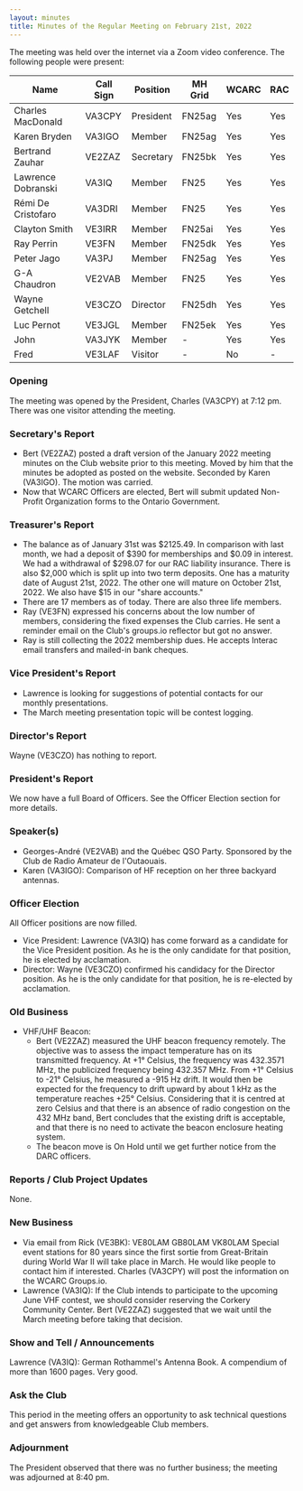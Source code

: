 ```yaml
---
layout: minutes
title: Minutes of the Regular Meeting on February 21st, 2022
---
```

The meeting was held over the internet via a Zoom video conference.
The following people were present:

| Name                   | Call Sign  | Position         | MH Grid | WCARC | RAC |
|------------------------|------------|------------------|---------|-------|-----|
| Charles MacDonald      | VA3CPY     | President        | FN25ag  | Yes   | Yes |
| Karen Bryden           | VA3IGO     | Member           | FN25ag  | Yes   | Yes |
| Bertrand Zauhar        | VE2ZAZ     | Secretary        | FN25bk  | Yes   | Yes |
| Lawrence Dobranski     | VA3IQ      | Member           | FN25    | Yes   | Yes |
| Rémi De Cristofaro     | VA3DRI     | Member           | FN25    | Yes   | Yes |    
| Clayton Smith          | VE3IRR     | Member           | FN25ai  | Yes   | Yes |
| Ray Perrin             | VE3FN      | Member           | FN25dk  | Yes   | Yes |
| Peter Jago             | VA3PJ      | Member           | FN25ag  | Yes   | Yes |
| G-A Chaudron           | VE2VAB     | Member           | FN25    | Yes   | Yes |
| Wayne Getchell         | VE3CZO     | Director         | FN25dh  | Yes   | Yes |
| Luc Pernot             | VE3JGL     | Member           | FN25ek  | Yes   | Yes |
| John                   | VA3JYK     | Member           |   -     | Yes   | Yes |          
| Fred                   | VE3LAF     | Visitor          |   -     | No    |  -  |      


### Opening
The meeting was opened by the President, Charles (VA3CPY) at 7:12 pm.
There was one visitor attending the meeting.

### Secretary's Report
- Bert (VE2ZAZ) posted a draft version of the January 2022 meeting minutes on the Club website prior to this meeting. Moved by him that the minutes be adopted as posted on the website. Seconded by Karen (VA3IGO). The motion was carried.
- Now that WCARC Officers are elected, Bert will submit updated Non-Profit Organization forms to the Ontario Government.

### Treasurer's Report
- The balance as of January 31st was $2125.49. In comparison with last month, we had a deposit of $390 for memberships and $0.09 in interest.  We had a withdrawal of $298.07 for our RAC liability insurance. There is also $2,000 which is split up into two term deposits. One has a maturity date of August 21st, 2022. The other one will mature on October 21st, 2022. We also have $15 in our "share accounts."
- There are 17 members as of today. There are also three life members.
- Ray (VE3FN) expressed his concerns about the low number of members, considering the fixed expenses the Club carries. He sent a reminder email on the Club's groups.io reflector but got no answer.
- Ray is still collecting the 2022 membership dues. He accepts Interac email transfers and mailed-in bank cheques.

### Vice President's Report
- Lawrence is looking for suggestions of potential contacts for our monthly presentations.
- The March meeting presentation topic will be contest logging.

### Director's Report
Wayne (VE3CZO) has nothing to report.

### President's Report
We now have a full Board of Officers. See the Officer Election section for more details.

### Speaker(s)
- Georges-André (VE2VAB) and the Québec QSO Party. Sponsored by the Club de Radio Amateur de l'Outaouais.
- Karen (VA3IGO): Comparison of HF reception on her three backyard antennas.

### Officer Election
All Officer positions are now filled.
- Vice President: Lawrence (VA3IQ) has come forward as a candidate for the Vice President position. As he is the only candidate for that position, he is elected by acclamation.
- Director: Wayne (VE3CZO) confirmed his candidacy for the Director position. As he is the only candidate for that position, he is re-elected by acclamation.

### Old Business
- VHF/UHF Beacon:
  - Bert (VE2ZAZ) measured the UHF beacon frequency remotely. The objective was to assess the impact temperature has on its transmitted frequency. At +1° Celsius, the frequency was 432.3571 MHz, the publicized frequency being 432.357 MHz. From +1° Celsius to -21° Celsius, he measured a -915 Hz drift. It would then be expected for the frequency to drift upward by about 1 kHz as the temperature reaches +25° Celsius. Considering that it is centred at zero Celsius and that there is an absence of radio congestion on the 432 MHz band, Bert concludes that the existing drift is acceptable, and that there is no need to activate the beacon enclosure heating system.
  - The beacon move is On Hold until we get further notice from the DARC officers.

### Reports / Club Project Updates
None.

### New Business
- Via email from Rick (VE3BK): VE80LAM GB80LAM VK80LAM Special event stations for 80 years since the first sortie from Great-Britain during World War II will take place in March. He would like people to contact him if interested. Charles (VA3CPY) will post the information on the WCARC Groups.io.
- Lawrence (VA3IQ): If the Club intends to participate to the upcoming June VHF contest, we should consider reserving the Corkery Community Center. Bert (VE2ZAZ) suggested that we wait until the March meeting before taking that decision.

### Show and Tell / Announcements
Lawrence (VA3IQ): German Rothammel's Antenna Book. A compendium of more than 1600 pages. Very good.

### Ask the Club
This period in the meeting offers an opportunity to ask technical questions and get answers from knowledgeable Club members.

### Adjournment
The President observed that there was no further business; the meeting was adjourned at 8:40 pm.
